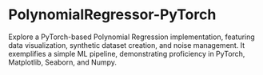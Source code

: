 # PolynomialRegressor-PyTorch
Explore a PyTorch-based Polynomial Regression implementation, featuring data visualization, synthetic dataset creation, and noise management. It exemplifies a simple ML pipeline, demonstrating proficiency in PyTorch, Matplotlib, Seaborn, and Numpy.
